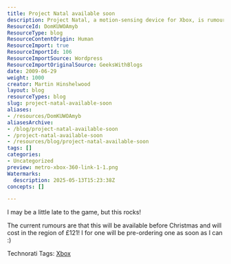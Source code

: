 ```yaml
---
title: Project Natal available soon
description: Project Natal, a motion-sensing device for Xbox, is rumoured to launch before Christmas at around £121, with pre-orders expected to open soon.
ResourceId: DomKUWOAmyb
ResourceType: blog
ResourceContentOrigin: Human
ResourceImport: true
ResourceImportId: 106
ResourceImportSource: Wordpress
ResourceImportOriginalSource: GeeksWithBlogs
date: 2009-06-29
weight: 1000
creator: Martin Hinshelwood
layout: blog
resourceTypes: blog
slug: project-natal-available-soon
aliases:
- /resources/DomKUWOAmyb
aliasesArchive:
- /blog/project-natal-available-soon
- /project-natal-available-soon
- /resources/blog/project-natal-available-soon
tags: []
categories:
- Uncategorized
preview: metro-xbox-360-link-1-1.png
Watermarks:
  description: 2025-05-13T15:23:38Z
concepts: []

---
```

I may be a little late to the game, but this rocks!

The current rumours are that this will be available before Christmas and will cost in the region of £121! I for one will be pre-ordering one as soon as I can :)

Technorati Tags: [Xbox](http://technorati.com/tags/Xbox)
